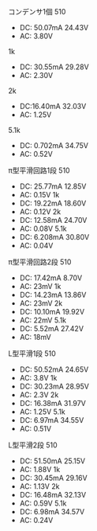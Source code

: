 

コンデンサ1個
510
* DC: 50.07mA 24.43V
* AC: 3.80V

1k
* DC: 30.55mA 29.28V
* AC: 2.30V

2k
* DC:16.40mA 32.03V
* AC: 1.25V 

5.1k
* DC: 0.702mA 34.75V
* AC: 0.52V

π型平滑回路1段
510
* DC: 25.77mA 12.85V
* AC: 0.15V
1k
* DC: 19.22mA 18.60V
* AC: 0.12V
2k
* DC: 12.58mA 24.70V
* AC: 0.08V
5.1k
* DC: 6.208mA 30.80V
* AC: 0.04V

π型平滑回路2段
510
* DC: 17.42mA 8.70V
* AC: 23mV
1k
* DC: 14.23mA 13.86V
* AC: 23mV
2k
* DC: 10.10mA 19.92V
* AC: 22mV
5.1k
* DC: 5.52mA 27.42V
* AC: 18mV

L型平滑1段
510
* DC: 50.52mA 24.65V
* AC: 3.8V
1k
* DC: 30.23mA 28.95V
* AC: 2.3V
2k
* DC: 16.38mA 31.97V
* AC: 1.25V
5.1k
* DC: 6.97mA 34.55V
* AC: 0.51V

L型平滑2段
510
* DC: 51.50mA 25.15V
* AC: 1.88V
1k
* DC: 30.45mA 29.16V
* AC: 1.13V
2k
* DC: 16.48mA 32.13V
* AC: 0.59V
5.1k
* DC: 6.98mA 34.57V
* AC: 0.24V